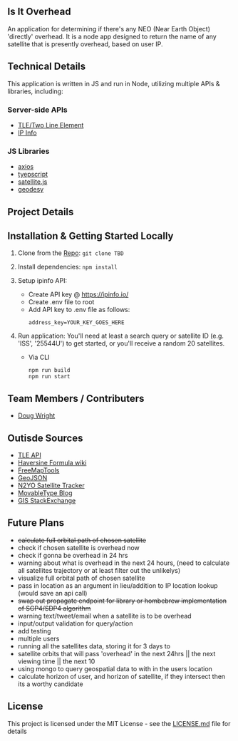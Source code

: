## Is It Overhead
An application for determining if there's any NEO (Near Earth Object) 'directly' overhead. It is a node app designed to return the name of any satellite that is presently overhead, based on user IP.

## Technical Details
This application is written in JS and run in Node, utilizing multiple APIs & libraries, including:

### Server-side APIs
  * [TLE/Two Line Element](https://tle.ivanstanojevic.me/#/)
  * [IP Info](http://ipinfo.io)
### JS Libraries
  * [axios](https://axios-http.com/docs/intro)
  * [tyepscript]()
  * [satellite.js](https://www.npmjs.com/package/satellite.js)
  * [geodesy](https://www.npmjs.com/package/geodesy)

## Project Details

## Installation & Getting Started Locally
  1. Clone from the [Repo](https://github.com/DGWIIImelt/neo.git):
    ```
    git clone TBD
    ```
  2. Install dependencies:
    ```
    npm install
    ```
  3. Setup ipinfo API:
     * Create API key @ https://ipinfo.io/
     * Create .env file to root
     * Add API key to .env file as follows:
        ```
        address_key=YOUR_KEY_GOES_HERE
        ```
  4. Run application: You'll need at least a search query or satellite ID (e.g. 'ISS', '25544U') to get started, or you'll receive a random 20 satellites.

     * Via CLI
        ```
        npm run build
        npm run start
        ```

## Team Members / Contributers
  * [Doug Wright](https://github.com/Spazcool)

## Outisde Sources
  * [TLE API](https://tle.ivanstanojevic.me/api/tle/{id}/propagate)
  * [Haversine Formula wiki](https://en.wikipedia.org/wiki/Haversine_formula)
  * [FreeMapTools](https://www.freemaptools.com/measure-distance.htm)
  * [GeoJSON](https://geojson.io/)
  * [N2YO Satellite Tracker](https://www.n2yo.com/satellite/?s=25544#results)
  * [MovableType Blog](https://www.movable-type.co.uk/scripts/latlong.html)
  * [GIS StackExchange](https://gis.stackexchange.com/questions/436868/calculate-nearest-point-in-a-orbital-path-to-user-gps)

## Future Plans
  * ~~calculate full orbital path of chosen satellite~~
  * check if chosen satellite is overhead now
  * check if gonna be overhead in 24 hrs
  * warning about what is overhead in the next 24 hours, (need to calculate all satellites trajectory or at least filter out the unlikelys)
  * visualize full orbital path of chosen satellite
  * pass in location as an argument in lieu/addition to IP location lookup (would save an api call)
  * ~~swap out propagate endpoint for library or hombebrew implementation of SGP4/SDP4 algorithm~~
  * warning text/tweet/email when a satellite is to be overhead
  * input/output validation for query/action
  * add testing
  * multiple users
  * running all the satellites data, storing it for 3 days to
  * satellite orbits that will pass 'overhead' in the next 24hrs || the next viewing time || the next 10
  * using mongo to query geospatial data to with in the users location
  * calculate horizon of user, and horizon of satellite, if they intersect then its a worthy candidate

## License
This project is licensed under the MIT License - see the [LICENSE.md](LICENSE.md) file for details
